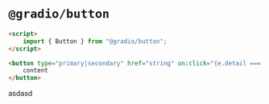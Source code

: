 # `@gradio/button`

```html
<script>
	import { Button } from "@gradio/button";
</script>

<button type="primary|secondary" href="string" on:click="{e.detail === href}">
	content
</button>
```


asdasd